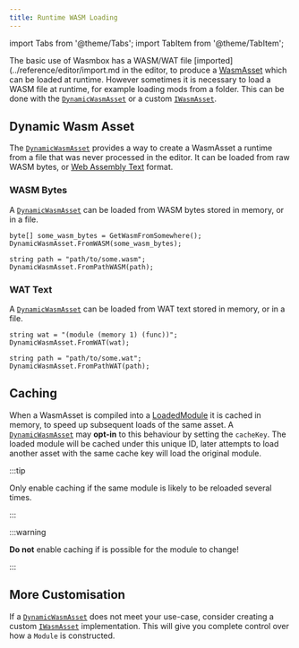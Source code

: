 ```yaml
---
title: Runtime WASM Loading
---
```


import Tabs from '@theme/Tabs';
import TabItem from '@theme/TabItem';

The basic use of Wasmbox has a WASM/WAT file [imported](../reference/editor/import.md in the editor, to produce a [WasmAsset](../reference/code/wasmasset.md) which can be loaded at runtime. However sometimes it is necessary to load a WASM file at runtime, for example loading mods from a folder. This can be done with the [`DynamicWasmAsset`](./../reference/code/dynamicwasmasset.md) or a custom [`IWasmAsset`](./../reference/code/iwasmasset.md).

## Dynamic Wasm Asset

The [`DynamicWasmAsset`](./../reference/code/dynamicwasmasset.md) provides a way to create a WasmAsset a runtime from a file that was never processed in the editor. It can be loaded from raw WASM bytes, or [Web Assembly Text](https://developer.mozilla.org/en-US/docs/WebAssembly/Understanding_the_text_format) format.

### WASM Bytes

A [`DynamicWasmAsset`](./../reference/code/dynamicwasmasset.md) can be loaded from WASM bytes stored in memory, or in a file.

<Tabs groupId="source">

<TabItem value="memory" label="In Memory (Byte Array)">

```clike title="Loading WASM from a byte array"
byte[] some_wasm_bytes = GetWasmFromSomewhere();
DynamicWasmAsset.FromWASM(some_wasm_bytes);
```

</TabItem>

<TabItem value="file" label="File">

```clike title="Loading WASM from a file"
string path = "path/to/some.wasm";
DynamicWasmAsset.FromPathWASM(path);
```

</TabItem>

</Tabs>

### WAT Text

A [`DynamicWasmAsset`](./../reference/code/dynamicwasmasset.md) can be loaded from WAT text stored in memory, or in a file.

<Tabs groupId="source">

<TabItem value="memory" label="In Memory (string)">

```clike title="Loading WAT from a string"
string wat = "(module (memory 1) (func))";
DynamicWasmAsset.FromWAT(wat);
```

</TabItem>

<TabItem value="file" label="File">

```clike title="Loading WAT from a file"
string path = "path/to/some.wat";
DynamicWasmAsset.FromPathWAT(path);
```

</TabItem>

</Tabs>

## Caching

When a WasmAsset is compiled into a [LoadedModule](../reference/code/loadedmodule.md) it is cached in memory, to speed up subsequent loads of the same asset. A [`DynamicWasmAsset`](./../reference/code/dynamicwasmasset.md) may **opt-in** to this behaviour by setting the `cacheKey`. The loaded module will be cached under this unique ID, later attempts to load another asset with the same cache key will load the original module.

:::tip

Only enable caching if the same module is likely to be reloaded several times.

:::

:::warning

**Do not** enable caching if is possible for the module to change!

:::

## More Customisation

If a [`DynamicWasmAsset`](./../reference/code/dynamicwasmasset.md) does not meet your use-case, consider creating a custom [`IWasmAsset`](../reference/code/iwasmasset.md) implementation. This will give you complete control over how a `Module` is constructed.